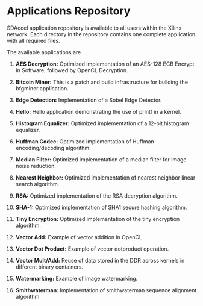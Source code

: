 Applications Repository
========================

SDAccel application repository is available to all users
within the Xilinx network. Each directory in the repository contains one complete application with all required files.

The available applications are

1. **AES Decryption:**
Optimized implementation of an AES-128 ECB Encrypt in Software, followed by OpenCL Decryption.

2. **Bitcoin Miner:**
This is a patch and build infrastructure for building the bfgminer application.

3. **Edge Detection:**
Implementation of a Sobel Edge Detector.

4. **Hello:**
Hello application demonstrating the use of printf in a kernel.

5. **Histogram Equalizer:**
Optimized implementation of a 12-bit histogram equalizer.

6. **Huffman Codec:**
Optimized implementation of Huffman encoding/decoding algorithm.

7. **Median Filter:**
Optimized implementation of a median filter for image noise reduction.

8. **Nearest Neighbor:**
Optimized implementation of nearest neighbor linear search algorithm.

9. **RSA:**
Optimized implementation of the RSA decryption algorithm.

10. **SHA-1:**
Optimized implementation of SHA1 secure hashing algorithm.

11. **Tiny Encryption:**
Optimized implementation of the tiny encryption algorithm.

12. **Vector Add:**
Example of vector addition in OpenCL.

13. **Vector Dot Product:**
Example of vector dotproduct operation.

14. **Vector Mult/Add:**
Reuse of data stored in the DDR across kernels in different binary containers.

15. **Watermarking:**
Example of image watermarking.

16. **Smithwaterman:**
Implementation of smithwaterman sequence alignment algorithm.

